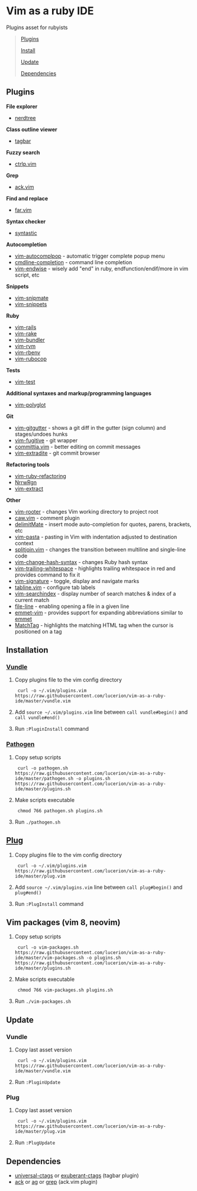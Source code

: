 # Vim as a ruby IDE

Plugins asset for rubyists

> [Plugins](#plugins)
>
> [Install](#install)
>
> [Update](#update)
>
> [Dependencies](#dependencies)


## Plugins

**File explorer**

* [nerdtree](https://github.com/scrooloose/nerdtree)

**Class outline viewer**

* [tagbar](https://github.com/majutsushi/tagbar)

**Fuzzy search**

* [ctrlp.vim](https://github.com/ctrlpvim/ctrlp.vim)

**Grep**

* [ack.vim](https://github.com/mileszs/ack.vim)

**Find and replace**

* [far.vim](https://github.com/brooth/far.vim)

**Syntax checker**

* [syntastic](https://github.com/scrooloose/syntastic)

**Autocompletion**

* [vim-autocomplpop](https://github.com/othree/vim-autocomplpop) - automatic trigger complete popup menu
* [cmdline-completion](http://www.vim.org/scripts/script.php?script_id=3531) - command line completion
* [vim-endwise](https://github.com/tpope/vim-endwise) - wisely add "end" in ruby, endfunction/endif/more in vim script, etc

**Snippets**

* [vim-snipmate](https://github.com/garbas/vim-snipmate)
* [vim-snippets](https://github.com/honza/vim-snippets)

**Ruby**

* [vim-rails](https://github.com/tpope/vim-rails)
* [vim-rake](https://github.com/tpope/vim-rake)
* [vim-bundler](https://github.com/tpope/vim-bundler)
* [vim-rvm](https://github.com/tpope/vim-rvm)
* [vim-rbenv](https://github.com/tpope/vim-rbenv)
* [vim-rubocop](https://github.com/ngmy/vim-rubocop)

**Tests**

* [vim-test](https://github.com/janko-m/vim-test)

**Additional syntaxes and markup/programming languages**

* [vim-polyglot](https://github.com/sheerun/vim-polyglot)

**Git**

* [vim-gitgutter](https://github.com/airblade/vim-gitgutter) - shows a git diff in the gutter (sign column) and stages/undoes hunks
* [vim-fugitive](https://github.com/tpope/vim-fugitive) - git wrapper
* [committia.vim](https://github.com/rhysd/committia.vim) - better editing on commit messages
* [vim-extradite](https://github.com/int3/vim-extradite) - git commit browser

**Refactoring tools**

* [vim-ruby-refactoring](https://github.com/ecomba/vim-ruby-refactoring)
* [NrrwRgn](https://github.com/chrisbra/NrrwRgn)
* [vim-extract](https://github.com/lucerion/vim-extract)

**Other**

* [vim-rooter](https://github.com/airblade/vim-rooter) - changes Vim working directory to project root
* [caw.vim](https://github.com/tyru/caw.vim) - comment plugin
* [delimitMate](https://github.com/Raimondi/delimitMate) - insert mode auto-completion for quotes, parens, brackets, etc
* [vim-pasta](https://github.com/sickill/vim-pasta) - pasting in Vim with indentation adjusted to destination context
* [splitjoin.vim](https://github.com/AndrewRadev/splitjoin.vim) - changes the transition between multiline and single-line code
* [vim-change-hash-syntax](https://github.com/ck3g/vim-change-hash-syntax) - changes Ruby hash syntax
* [vim-trailing-whitespace](https://github.com/bronson/vim-trailing-whitespace) - highlights trailing whitespace in red and provides command to fix it
* [vim-signature](https://github.com/kshenoy/vim-signature) - toggle, display and navigate marks
* [tabline.vim](https://github.com/mkitt/tabline.vim) - configure tab labels
* [vim-searchindex](https://github.com/google/vim-searchindex) - display number of search matches & index of a current match
* [file-line](https://github.com/bogado/file-line) - enabling opening a file in a given line
* [emmet-vim](https://github.com/mattn/emmet-vim) - provides support for expanding abbreviations similar to [emmet](http://emmet.io)
* [MatchTag](https://github.com/gregsexton/MatchTag) - highlights the matching HTML tag when the cursor is positioned on a tag


## Installation

### [Vundle](https://github.com/VundleVim/Vundle.vim)

1. Copy plugins file to the vim config directory

        curl -o ~/.vim/plugins.vim https://raw.githubusercontent.com/lucerion/vim-as-a-ruby-ide/master/vundle.vim

2. Add `source ~/.vim/plugins.vim` line between `call vundle#begin()` and `call vundle#end()`

3. Run `:PluginInstall` command

### [Pathogen](https://github.com/tpope/vim-pathogen)

1. Copy setup scripts

        curl -o pathogen.sh https://raw.githubusercontent.com/lucerion/vim-as-a-ruby-ide/master/pathogen.sh -o plugins.sh https://raw.githubusercontent.com/lucerion/vim-as-a-ruby-ide/master/plugins.sh

2. Make scripts executable

        chmod 766 pathogen.sh plugins.sh

2. Run `./pathogen.sh`

## [Plug](https://github.com/junegunn/vim-plug)

1. Copy plugins file to the vim config directory

        curl -o ~/.vim/plugins.vim https://raw.githubusercontent.com/lucerion/vim-as-a-ruby-ide/master/plug.vim

2. Add `source ~/.vim/plugins.vim` line between `call plug#begin()` and `plug#end()`

3. Run `:PlugInstall` command

## Vim packages (vim 8, neovim)

1. Copy setup scripts

        curl -o vim-packages.sh https://raw.githubusercontent.com/lucerion/vim-as-a-ruby-ide/master/vim-packages.sh -o plugins.sh https://raw.githubusercontent.com/lucerion/vim-as-a-ruby-ide/master/plugins.sh

3. Make scripts executable

        chmod 766 vim-packages.sh plugins.sh

2. Run `./vim-packages.sh`


## Update

### Vundle

1. Copy last asset version

        curl -o ~/.vim/plugins.vim https://raw.githubusercontent.com/lucerion/vim-as-a-ruby-ide/master/vundle.vim

2. Run `:PluginUpdate`

### Plug

1. Copy last asset version

        curl -o ~/.vim/plugins.vim https://raw.githubusercontent.com/lucerion/vim-as-a-ruby-ide/master/plug.vim

2. Run `:PlugUpdate`


## Dependencies

* [universal-ctags](https://ctags.io) or [exuberant-ctags](http://ctags.sourceforge.net) (tagbar plugin)
* [ack](http://beyondgrep.com) or [ag](http://betterthanack.com) or [grep](https://www.gnu.org/savannah-checkouts/gnu/grep) (ack.vim plugin)
